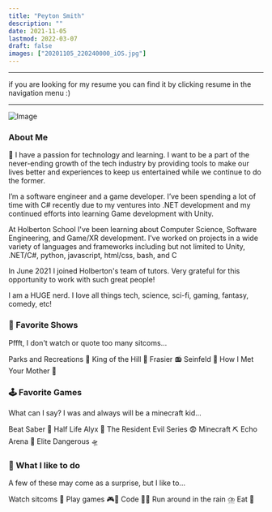 ```yaml
---
title: "Peyton Smith"
description: ""
date: 2021-11-05
lastmod: 2022-03-07
draft: false
images: ["20201105_220240000_iOS.jpg"]
---
```


---

if you are looking for my resume you can find it by clicking resume in the navigation menu :)

---

![Image](20201105_220240000_iOS.jpg)
### About Me

🚀 I have a passion for technology and learning. I want to be a part of the never-ending growth of the tech industry by providing tools to make our lives better and experiences to keep us entertained while we continue to do the former.

I’m a software engineer and a game developer. I’ve been spending a lot of time with C# recently due to my ventures into .NET development and my continued efforts into learning Game development with Unity.

At Holberton School I've been learning about Computer Science, Software Engineering, and Game/XR development. I've worked on projects in a wide variety of languages and frameworks including but not limited to Unity, .NET/C#, python, javascript, html/css, bash, and C

In June 2021 I joined Holberton's team of tutors. Very grateful for this opportunity to work with such great people!

I am a HUGE nerd. I love all things tech, science, sci-fi, gaming, fantasy, comedy, etc!

### 🍿 Favorite Shows
Pffft, I don't watch or quote too many sitcoms...

Parks and Recreations 🌳
King of the Hill 👑
Frasier 📻
Seinfeld 🎤
How I Met Your Mother 🍍

### 🕹️ Favorite Games
What can I say? I was and always will be a minecraft kid...

Beat Saber 🎵
Half Life Alyx 🤖
The Resident Evil Series 😨
Minecraft ⛏️
Echo Arena 🥏
Elite Dangerous 🛸

### 📅 What I like to do
A few of these may come as a surprise, but I like to...

Watch sitcoms 🤣
Play games 🎮🎲
Code 🧑‍💻
Run around in the rain ⛈️
Eat 🍕
